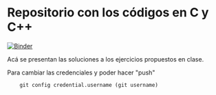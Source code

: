 Repositorio con los códigos en C y C++
======================================
[![Binder](https://mybinder.org/badge_logo.svg)](https://mybinder.org/v2/gh/JoseMontanaC/JoseAlejandroMontana_Final/master?urlpath=lab)


Acá se presentan las soluciones a los ejercicios propuestos en clase.

Para cambiar las credenciales y poder hacer "push"

```
	git config credential.username (git username)

```
